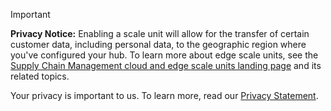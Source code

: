 > [!Important]
> **Privacy Notice:** Enabling a scale unit will allow for the transfer of certain customer data, including personal data, to the geographic region where you've configured your hub. To learn more about edge scale units, see the [Supply Chain Management cloud and edge scale units landing page](https://aka.ms/scmcne) and its related topics.
>
> Your privacy is important to us. To learn more, read our [Privacy Statement](https://go.microsoft.com/fwlink/?LinkId=521839).